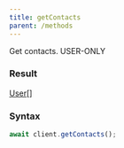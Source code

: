 ```yaml
---
title: getContacts
parent: /methods
---
```


Get contacts.<span class="select-none"> <span class="inline-flex w-fit items-center"><span class="w-fit bg-dbt px-1.5 rounded-md select-none text-fgt text-[10px]">USER-ONLY</span></span> </span>

### Result 

<div class="font-mono"><a href="/gh/types/user"  >User</a><span class="opacity-50">[]</span></div>

### Syntax

```ts
await client.getContacts();
```



